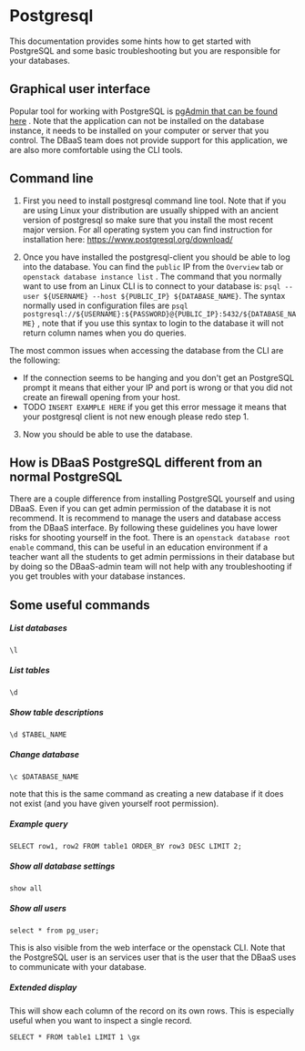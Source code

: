 # Postgresql

This documentation provides some hints how to get started with PostgreSQL and some basic troubleshooting but you are responsible for your databases.

## Graphical user interface
Popular tool for working with PostgreSQL is [pgAdmin that can be found here](https://www.pgadmin.org/) . Note that the application can not be installed on the database instance, it needs to be installed on your computer or server that you control. The DBaaS team does not provide support for this application, we are also more comfortable using the CLI tools.

## Command line
1. First you need to install postgresql command line tool. Note that if you are using Linux your distribution are usually shipped with an ancient version of postgresql so make sure that you install the most recent major version. For all operating system you can find instruction for installation here: https://www.postgresql.org/download/ 

2. Once you have installed the postgresql-client you should be able to log into the database. You can find the `public` IP from the `Overview` tab or `openstack database instance list` . The command that you normally want to use from an Linux CLI is to connect to your database is: `psql --user ${USERNAME} --host ${PUBLIC_IP} ${DATABASE_NAME}`. The syntax normally used in configuration files are `psql postgresql://${USERNAME}:${PASSWORD}@{PUBLIC_IP}:5432/${DATABASE_NAME}` , note that if you use this syntax to login to the database it will not return column names when you do queries. 

The most common issues when accessing the database from the CLI are the following:

* If the connection seems to be hanging and you don't get an PostgreSQL prompt it means that either your IP and port is wrong or that you did not create an firewall opening from your host.
* TODO `INSERT EXAMPLE HERE` if you get this error message it means that your postgresql client is not new enough please redo step 1.

3. Now you should be able to use the database.

## How is DBaaS PostgreSQL different from an normal PostgreSQL
There are a couple difference from installing PostgreSQL yourself and using DBaaS. Even if you can get admin permission of the database it is not recommend. It is recommend to manage the users and database access from the DBaaS interface. By following these guidelines you have lower risks for shooting yourself in the foot. There is an `openstack database root enable` command, this can be useful in an education environment if a teacher want all the students to get admin permissions in their database but by doing so the DBaaS-admin team will not help with any troubleshooting if you get troubles with your database instances.

## Some useful commands

##### List databases

    \l

##### List tables

    \d 

##### Show table descriptions

    \d $TABEL_NAME

##### Change database

    \c $DATABASE_NAME

note that this is the same command as creating a new database if it does not exist (and you have given yourself root permission).

##### Example query

    SELECT row1, row2 FROM table1 ORDER_BY row3 DESC LIMIT 2;

##### Show all database settings

    show all

##### Show all users 

    select * from pg_user;

This is also visible from the web interface or the openstack CLI. Note that the PostgreSQL user is an services user that is the user that the DBaaS uses to communicate with your database.

##### Extended display

This will show each column of the record on its own rows. This is especially useful when you want to inspect a single record.

    SELECT * FROM table1 LIMIT 1 \gx



